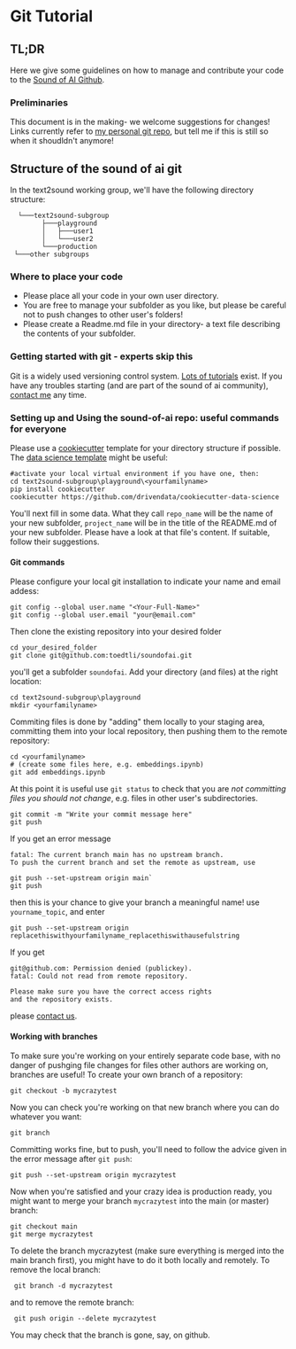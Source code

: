 # Git Tutorial
## TL;DR
Here we give some guidelines on how to manage and contribute your code to the [Sound of AI Github](https://github.com/TheSoundOfAIOSR/thesoundofaiosr.github.io).
### Preliminaries
This document is in the making- we welcome suggestions for changes! Links currently refer to [my personal git repo](https://github.com/toedtli/soundofai), but tell me if this is still so when it shoudldn't anymore!

## Structure of the sound of ai git
In the text2sound working group, we'll have the following directory structure:

      └───text2sound-subgroup
            ├───playground
            │   ├───user1
            │   └───user2
            └───production
     └───other subgroups 
### Where to place your code
- Please place all your code in your own user directory. 
- You are free to manage your subfolder as you like, but please be careful not to push changes to other user's folders!
- Please create a Readme.md file in your directory- a text file describing the contents of your subfolder. 

### Getting started with git - experts skip this
Git is a widely used versioning control system. [Lots of tutorials](https://www.freecodecamp.org/news/learn-the-basics-of-git-in-under-10-minutes-da548267cc91/) exist. If you have any troubles starting (and are part of the sound of ai community), [contact me](beat.toedtli@ost.ch) any time.

### Setting up and Using the sound-of-ai repo: useful commands for everyone
Please use a [cookiecutter](https://cookiecutter.readthedocs.io/en/1.7.2/) template for your directory structure if possible. The [data science template](https://drivendata.github.io/cookiecutter-data-science/) might be useful:

	#activate your local virtual environment if you have one, then:
	cd text2sound-subgroup\playground\<yourfamilyname>
	pip install cookiecutter
	cookiecutter https://github.com/drivendata/cookiecutter-data-science

You'll next fill in some data. What they call `repo_name` will be the name of your new subfolder, `project_name` will be in the title of the README.md of your new subfolder. Please have a look at that file's content. If suitable, follow their suggestions. 

#### Git commands
Please configure your local git installation to indicate your name and email addess:

    git config --global user.name "<Your-Full-Name>"
    git config --global user.email "your@email.com"

Then clone the existing repository into your desired folder

    cd your_desired_folder
    git clone git@github.com:toedtli/soundofai.git
    
you'll get a subfolder `soundofai`. Add your directory (and files) at the right location:

    cd text2sound-subgroup\playground
    mkdir <yourfamilyname>

Commiting files is done by "adding" them locally to your staging area, committing them into your local repository, then pushing them to the remote repository:

    cd <yourfamilyname>
    # (create some files here, e.g. embeddings.ipynb)
    git add embeddings.ipynb
    
At this point it is useful use `git status` to check that you are *not committing files you should not change*, e.g. files in other user's subdirectories.

    git commit -m "Write your commit message here"
    git push

If you get an error message 

    fatal: The current branch main has no upstream branch.
    To push the current branch and set the remote as upstream, use

    git push --set-upstream origin main`
    git push

then this is your chance to give your branch a meaningful name! use `yourname_topic`, and enter 
    
    git push --set-upstream origin replacethiswithyourfamilyname_replacethiswithausefulstring

If you get

    git@github.com: Permission denied (publickey).
    fatal: Could not read from remote repository.

    Please make sure you have the correct access rights
    and the repository exists.

please [contact us](beat.toedtli@ost.ch). 

#### Working with branches
To make sure you're working on your entirely separate code base, with no danger of pushging file changes for files other authors are working on, branches are useful! To create your own branch of a repository:

    git checkout -b mycrazytest

Now you can check you're working on that new branch where you can do whatever you want:

    git branch

Committing works fine, but to push, you'll need to follow the advice given in the error message after `git push`:

    git push --set-upstream origin mycrazytest

Now when you're satisfied and your crazy idea is production ready, you might want to merge your branch `mycrazytest` into the main (or master) branch:

    git checkout main
    git merge mycrazytest

To delete the branch mycrazytest (make sure everything is merged into the main branch first), you might have to do it both locally and remotely. To remove the local branch:

     git branch -d mycrazytest

and to remove the remote branch:
    
     git push origin --delete mycrazytest

You may check that the branch is gone, say, on github.

